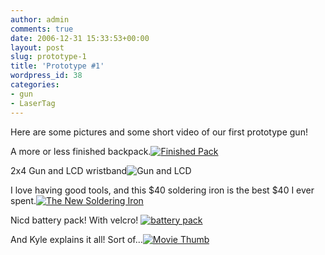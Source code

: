 ```yaml
---
author: admin
comments: true
date: 2006-12-31 15:33:53+00:00
layout: post
slug: prototype-1
title: 'Prototype #1'
wordpress_id: 38
categories:
- gun
- LaserTag
---
```


Here are some pictures and some short video of our first prototype gun!

A more or less finished backpack.[![Finished Pack](/uploads/dcam0040.thumbnail.JPG)](/uploads/dcam0040.JPG)

2x4 Gun and LCD wristband![![Gun and LCD](/uploads/dcam0039.thumbnail.JPG)](/uploads/dcam0039.JPG)

I love having good tools, and this $40 soldering iron is the best $40 I ever spent.[![The New Soldering Iron](/uploads/dcam0038.thumbnail.JPG)](/uploads/dcam0038.JPG)

Nicd battery pack! With velcro! [![battery pack](/uploads/dcam0037.thumbnail.JPG)](/uploads/dcam0037.JPG)

And Kyle explains it all! Sort of...[![Movie Thumb](/uploads/screenshot0.thumbnail.png)](https://xkyle.com/video/prototype.mov)
